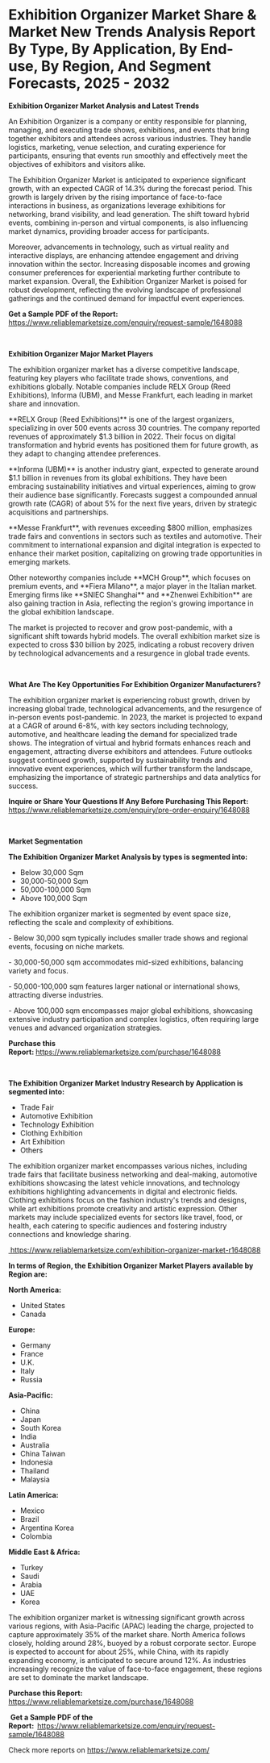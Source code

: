 <p><h1>Exhibition Organizer Market Share & Market New Trends Analysis Report By Type, By Application, By End-use, By Region, And Segment Forecasts, 2025 - 2032</h1></p><p><strong>Exhibition Organizer Market Analysis and Latest Trends</strong></p>
<p><p>An Exhibition Organizer is a company or entity responsible for planning, managing, and executing trade shows, exhibitions, and events that bring together exhibitors and attendees across various industries. They handle logistics, marketing, venue selection, and curating experience for participants, ensuring that events run smoothly and effectively meet the objectives of exhibitors and visitors alike.</p><p>The Exhibition Organizer Market is anticipated to experience significant growth, with an expected CAGR of 14.3% during the forecast period. This growth is largely driven by the rising importance of face-to-face interactions in business, as organizations leverage exhibitions for networking, brand visibility, and lead generation. The shift toward hybrid events, combining in-person and virtual components, is also influencing market dynamics, providing broader access for participants.</p><p>Moreover, advancements in technology, such as virtual reality and interactive displays, are enhancing attendee engagement and driving innovation within the sector. Increasing disposable incomes and growing consumer preferences for experiential marketing further contribute to market expansion. Overall, the Exhibition Organizer Market is poised for robust development, reflecting the evolving landscape of professional gatherings and the continued demand for impactful event experiences.</p></p>
<p><strong>Get a Sample PDF of the Report:&nbsp;</strong> <a href="https://www.reliablemarketsize.com/enquiry/request-sample/1648088?utm_campaign=3097&utm_medium=2&utm_source=Github&utm_content=ia&utm_term=10032025&utm_id=exhibition-organizer">https://www.reliablemarketsize.com/enquiry/request-sample/1648088</a></p>
<p>&nbsp;</p>
<p><strong>Exhibition Organizer Major Market Players</strong></p>
<p><p>The exhibition organizer market has a diverse competitive landscape, featuring key players who facilitate trade shows, conventions, and exhibitions globally. Notable companies include RELX Group (Reed Exhibitions), Informa (UBM), and Messe Frankfurt, each leading in market share and innovation.</p><p>**RELX Group (Reed Exhibitions)** is one of the largest organizers, specializing in over 500 events across 30 countries. The company reported revenues of approximately $1.3 billion in 2022. Their focus on digital transformation and hybrid events has positioned them for future growth, as they adapt to changing attendee preferences.</p><p>**Informa (UBM)** is another industry giant, expected to generate around $1.1 billion in revenues from its global exhibitions. They have been embracing sustainability initiatives and virtual experiences, aiming to grow their audience base significantly. Forecasts suggest a compounded annual growth rate (CAGR) of about 5% for the next five years, driven by strategic acquisitions and partnerships.</p><p>**Messe Frankfurt**, with revenues exceeding $800 million, emphasizes trade fairs and conventions in sectors such as textiles and automotive. Their commitment to international expansion and digital integration is expected to enhance their market position, capitalizing on growing trade opportunities in emerging markets.</p><p>Other noteworthy companies include **MCH Group**, which focuses on premium events, and **Fiera Milano**, a major player in the Italian market. Emerging firms like **SNIEC Shanghai** and **Zhenwei Exhibition** are also gaining traction in Asia, reflecting the region's growing importance in the global exhibition landscape.</p><p>The market is projected to recover and grow post-pandemic, with a significant shift towards hybrid models. The overall exhibition market size is expected to cross $30 billion by 2025, indicating a robust recovery driven by technological advancements and a resurgence in global trade events.</p></p>
<p>&nbsp;</p>
<p><strong>What Are The Key Opportunities For Exhibition Organizer Manufacturers?</strong></p>
<p><p>The exhibition organizer market is experiencing robust growth, driven by increasing global trade, technological advancements, and the resurgence of in-person events post-pandemic. In 2023, the market is projected to expand at a CAGR of around 6-8%, with key sectors including technology, automotive, and healthcare leading the demand for specialized trade shows. The integration of virtual and hybrid formats enhances reach and engagement, attracting diverse exhibitors and attendees. Future outlooks suggest continued growth, supported by sustainability trends and innovative event experiences, which will further transform the landscape, emphasizing the importance of strategic partnerships and data analytics for success.</p></p>
<p><strong>Inquire or Share Your Questions If Any Before Purchasing This Report:</strong> <a href="https://www.reliablemarketsize.com/enquiry/pre-order-enquiry/1648088?utm_campaign=3097&utm_medium=2&utm_source=Github&utm_content=ia&utm_term=10032025&utm_id=exhibition-organizer">https://www.reliablemarketsize.com/enquiry/pre-order-enquiry/1648088</a></p>
<p>&nbsp;</p>
<p><strong>Market Segmentation</strong></p>
<p><strong>The Exhibition Organizer Market Analysis by types is segmented into:</strong></p>
<p><ul><li>Below 30,000 Sqm</li><li>30,000-50,000 Sqm</li><li>50,000-100,000 Sqm</li><li>Above 100,000 Sqm</li></ul></p>
<p><p>The exhibition organizer market is segmented by event space size, reflecting the scale and complexity of exhibitions. </p><p>- Below 30,000 sqm typically includes smaller trade shows and regional events, focusing on niche markets.</p><p>- 30,000-50,000 sqm accommodates mid-sized exhibitions, balancing variety and focus.</p><p>- 50,000-100,000 sqm features larger national or international shows, attracting diverse industries.</p><p>- Above 100,000 sqm encompasses major global exhibitions, showcasing extensive industry participation and complex logistics, often requiring large venues and advanced organization strategies.</p></p>
<p><strong>Purchase this Report:&nbsp;</strong><a href="https://www.reliablemarketsize.com/purchase/1648088?utm_campaign=3097&utm_medium=2&utm_source=Github&utm_content=ia&utm_term=10032025&utm_id=exhibition-organizer">https://www.reliablemarketsize.com/purchase/1648088</a></p>
<p>&nbsp;</p>
<p><strong>The Exhibition Organizer Market Industry Research by Application is segmented into:</strong></p>
<p><ul><li>Trade Fair</li><li>Automotive Exhibition</li><li>Technology Exhibition</li><li>Clothing Exhibition</li><li>Art Exhibition</li><li>Others</li></ul></p>
<p><p>The exhibition organizer market encompasses various niches, including trade fairs that facilitate business networking and deal-making, automotive exhibitions showcasing the latest vehicle innovations, and technology exhibitions highlighting advancements in digital and electronic fields. Clothing exhibitions focus on the fashion industry's trends and designs, while art exhibitions promote creativity and artistic expression. Other markets may include specialized events for sectors like travel, food, or health, each catering to specific audiences and fostering industry connections and knowledge sharing.</p></p>
<p><a href="https://www.reliablemarketsize.com/exhibition-organizer-market-r1648088?utm_campaign=3097&utm_medium=2&utm_source=Github&utm_content=ia&utm_term=10032025&utm_id=exhibition-organizer">&nbsp;https://www.reliablemarketsize.com/exhibition-organizer-market-r1648088</a></p>
<p><strong>In terms of Region, the Exhibition Organizer Market Players available by Region are:</strong></p>
<p>
    <p> <strong> North America: </strong>
        <ul>
            <li>United States</li>
            <li>Canada</li>
        </ul>
        </p> 
    <p> <strong> Europe: </strong>
        <ul>
            <li>Germany</li>
            <li>France</li>
            <li>U.K.</li>
            <li>Italy</li>
            <li>Russia</li>
        </ul>
        </p> 
    <p> <strong> Asia-Pacific: </strong>
        <ul>
            <li>China</li>
            <li>Japan</li>
            <li>South Korea</li>
            <li>India</li>
            <li>Australia</li>
            <li>China Taiwan</li>
            <li>Indonesia</li>
            <li>Thailand</li>
            <li>Malaysia</li>
        </ul>
        </p> 
    <p> <strong> Latin America: </strong>
        <ul>
            <li>Mexico</li>
            <li>Brazil</li>
            <li>Argentina Korea</li>
            <li>Colombia</li>
        </ul>
        </p> 
    <p> <strong> Middle East & Africa: </strong>
        <ul>
            <li>Turkey</li>
            <li>Saudi</li>
            <li>Arabia</li>
            <li>UAE</li>
            <li>Korea</li>
        </ul>
    </p>
    </p>
<p><p>The exhibition organizer market is witnessing significant growth across various regions, with Asia-Pacific (APAC) leading the charge, projected to capture approximately 35% of the market share. North America follows closely, holding around 28%, buoyed by a robust corporate sector. Europe is expected to account for about 25%, while China, with its rapidly expanding economy, is anticipated to secure around 12%. As industries increasingly recognize the value of face-to-face engagement, these regions are set to dominate the market landscape.</p></p>
<p><strong>Purchase this Report: </strong><a href="https://www.reliablemarketsize.com/purchase/1648088?utm_campaign=3097&utm_medium=2&utm_source=Github&utm_content=ia&utm_term=10032025&utm_id=exhibition-organizer">https://www.reliablemarketsize.com/purchase/1648088</a></p>
<p>&nbsp;<strong>Get a Sample PDF of the Report:&nbsp;&nbsp;</strong><a href="https://www.reliablemarketsize.com/enquiry/request-sample/1648088?utm_campaign=3097&utm_medium=2&utm_source=Github&utm_content=ia&utm_term=10032025&utm_id=exhibition-organizer">https://www.reliablemarketsize.com/enquiry/request-sample/1648088</a></p>
<p><strong></strong></p>
<p>Check more reports on <a href="https://www.reliablemarketsize.com/?utm_campaign=3097&utm_medium=2&utm_source=Github&utm_content=ia&utm_term=10032025&utm_id=exhibition-organizer">https://www.reliablemarketsize.com/</a></p>
